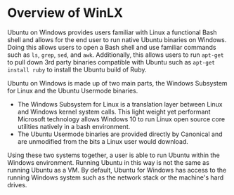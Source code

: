 # Overview of WinLX

Ubuntu on Windows provides users familiar with Linux a functional Bash shell and allows for the end user to run native Ubuntu binaries on Windows.   Doing this allows users to open a Bash shell and use familiar commands such as `ls`, `grep`, `sed`, and `awk`.  Additionally, this allows users to run `apt-get` to pull down 3rd party binaries compatible with Ubuntu such as `apt-get install ruby` to install the Ubuntu build of Ruby.

Ubuntu on Windows is made up of two main parts, the Windows Subsystem for Linux and the Ubuntu Usermode binaries.

* The Windows Subsystem for Linux is a translation layer between Linux and Windows kernel system calls. This light weight yet performant Microsoft technology allows Windows 10 to run Linux open source core utilities natively in a bash environment.
* The Ubuntu Usermode binaries are provided directly by Canonical and are unmodified from the bits a Linux user would download.

Using these two systems together, a user is able to run Ubuntu within the Windows environment.  Running Ubuntu in this way is not the same as running Ubuntu as a VM.  By default, Ubuntu for Windows has access to the running Windows system such as the network stack or the machine's hard drives.
